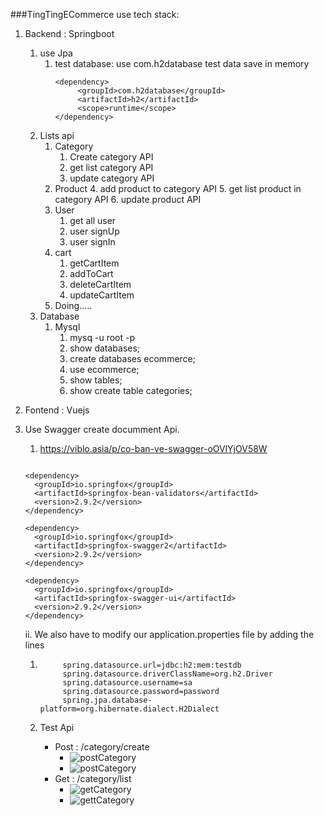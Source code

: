 ###TingTingECommerce use tech stack:
1. Backend : Springboot
    1. use Jpa
        1. test database: use com.h2database test data save in memory
           ```` 
           <dependency>
                <groupId>com.h2database</groupId>
                <artifactId>h2</artifactId>
                <scope>runtime</scope>
           </dependency> 
    2. Lists api
       1. Category
           1. Create category API
           2. get list category API
           3. update category API
       2. Product
           4. add product to category API
           5. get list product in category API
           6. update product API
       3. User
          1. get all user
          2. user signUp
          3. user signIn
       4. cart
          1. getCartItem
          2. addToCart
          3. deleteCartItem
          4. updateCartItem
       5. Doing.....
    3. Database
        1. Mysql
            1. mysq -u root -p
            2. show databases;
            3. create databases ecommerce;
            4. use ecommerce;
            5. show tables;
            6. show create table categories;

2. Fontend : Vuejs
3. Use Swagger create documment Api.
    1. https://viblo.asia/p/co-ban-ve-swagger-oOVlYjOV58W
    ````
        
    <dependency>
      <groupId>io.springfox</groupId>
      <artifactId>springfox-bean-validators</artifactId>
      <version>2.9.2</version>
    </dependency>

    <dependency>
      <groupId>io.springfox</groupId>
      <artifactId>springfox-swagger2</artifactId>
      <version>2.9.2</version>
    </dependency>

    <dependency>
      <groupId>io.springfox</groupId>
      <artifactId>springfox-swagger-ui</artifactId>
      <version>2.9.2</version>
    </dependency>
   ````
   ii.  We also have to modify our application.properties file by adding the lines
    1. ````
            spring.datasource.url=jdbc:h2:mem:testdb
            spring.datasource.driverClassName=org.h2.Driver
            spring.datasource.username=sa
            spring.datasource.password=password
            spring.jpa.database-platform=org.hibernate.dialect.H2Dialect  
       ````

    2. Test Api
        + Post : /category/create
            + ![postCategory](README_assets/testApiPostCategory.png)
            + ![postCategory](README_assets/testApiPostCategory1.png)
        + Get  : /category/list
            + ![getCategory](README_assets/testApiGetCategory1.png)
            + ![gettCategory](README_assets/testApiGetCategory2.png)